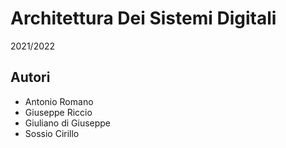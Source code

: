 # Architettura Dei Sistemi Digitali
2021/2022

## Autori
- Antonio Romano  
- Giuseppe Riccio  
- Giuliano di Giuseppe  
- Sossio Cirillo  












